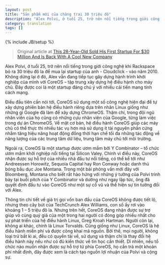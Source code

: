 ```yaml
---
layout: post
title: "Sản phẩm mới của chàng trai 30 triệu đô"
description: "Alex Polvi, ở tuổi 25, trở nên nổi tiếng trong giới công nghệ khi Rackspace bỏ ra 30 triệu đô la để mua lại startup của anh- Cloudclick - vào năm 2010.  Không dừng lại ở đó, Alex vẫn đang tiếp tục gây dựng hành trình khởi nghiệp của mình với CoreOS – tập trung xây dựng hệ điều hành cho máy chủ. Đây được coi là một startup đáng chú ý với nhiều cải tiến mang tính cách mạng."
category: translation 
tags: []
---
```

{% include JB/setup %}
> Original article at [This 28-Year-Old Sold His First Startup For $30 Million And Is Back With A Cool New Company](http://www.businessinsider.com/alex-polvis-cool-new-company-2013-10)

Alex Polvi, ở tuổi 25, trở nên nổi tiếng trong giới công nghệ khi Rackspace bỏ ra 30 triệu đô la để mua lại startup của anh - Cloudclick - vào năm 2010.  Không dừng lại ở đó, Alex vẫn đang tiếp tục gây dựng hành trình khởi nghiệp của mình với CoreOS – tập trung xây dựng hệ điều hành cho máy chủ. Đây được coi là một startup đáng chú ý với nhiều cải tiến mang tính cách mạng.

Điều đầu tiên cần nói tới, CoreOS sử dụng một số công nghệ hiện đại để tự xây dựng phiên bản hệ điều hành riêng dựa trên nhân Linux giống như những gì Google đã làm để xây dựng ChromeOS. Thậm chí, trong đội ngũ nhân viên của họ cũng có những cựu nhân viên của Google, từng làm việc trong dự án ChromeOS. Về mặt cơ bản, hệ điều hành CoreOS giúp các máy chủ có thể thực thi nhiều tác vụ hơn  mà sử dụng ít tài nguyên phần cứng nhằm tăng hiệu năng hoạt động đồng thời hạn chế tối đa những tác động về năng lượng của các trung tâm dữ liệu, trung tâm máy chủ tới môi trường. 

Ngoài ra, CoreOS là một startup được ươm mầm bởi Y Combinator – tổ chức ươm mầm khởi nghiệp nổi tiếng tại Silicon Valey. Chính vì điều này, CoreOS nhận được sự hỗ trợ của nhiều nhà đầu tư nổi tiếng, có thể kể tới như Andreessen Horowitz, Sequoia Capital hay Ron Conway hoặc danh thủ bóng bầu dục Joe Montana. Trong một bài phỏng vấn mới đây với Bloomberg, Montana cho biết rất hào hứng với những ý tưởng của Polvi trình bày tại buổi pitch của Y Combinator và dường như ngay lập tức, ông đã quyết định đầu tư vào CoreOS như một sự cổ vũ và thể hiện sự tin tưởng đối với Alex. 

Thông tin chi tiết về giá trị gọi vốn ban đầu  của CoreOS không được tiết lộ, nhưng theo cây bút của TechCrunch Alex Williams, con số ấy rơi vào khoảng  1 – 5 triệu đô la. Nhưng trên hết, CoreOS đang nhận được sự trợ giúp vô cùng quý giá của một trong hai người có đóng góp nhiều nhất cho sự phát triển của hệ điều hành Linux, Greg Kroah Hartman. Người còn lại, không ai khác, chính là Linux Torvalds. Cũng giống như Linux, CoreOS là hệ điều hành miễn phí và được công khai mã nguồn. Bởi thế, mọi người, không loại trừ bất kì ai, đều có quyền tải về, sử dụng và thậm chí là thay đổi hệ điều hành này nếu như có đủ kiến thức về tin học cần thiết.  Dĩ nhiên, nếu tổ chức nào muốn nhận được sự hỗ trợ từ phía CoreOS, họ cần trả một khoản phí nhất định, đây được xem là cách tạo nguồn lợi nhuận của Polvi và cộng sự.  




